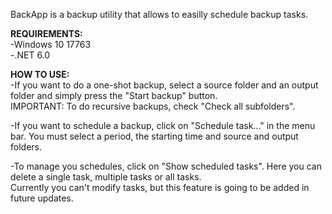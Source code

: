 BackApp is a backup utility that allows to easilly schedule backup tasks.

<b>REQUIREMENTS:</b><br>
-Windows 10 17763<br>
-.NET 6.0

<b>HOW TO USE:</b><br>
-If you want to do a one-shot backup, select a source folder and an output folder and simply press the "Start backup" button.<br>
IMPORTANT: To do recursive backups, check "Check all subfolders".

-If you want to schedule a backup, click on "Schedule task..." in the menu bar. You must select a period, the starting time and source and output folders.

-To manage you schedules, click on "Show scheduled tasks". Here you can delete a single task, multiple tasks or all tasks.<br> 
Currently you can't modify tasks, but this feature is going to be added in future updates.

